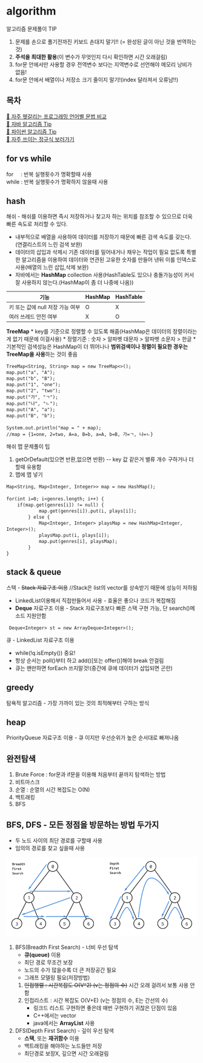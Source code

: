 # algorithm
 알고리즘 문제풀이 TIP
1. 문제를 손으로 풀기전까진 키보드 손대지 말기!! (= 완성된 글이 아닌 것을 번역하는 것)
2. **주석을 최대한 활용**(이 변수가 무엇인지 다시 확인하면 시간 오래걸림)
3. for문 안에서만 사용할 경우 전역변수 보다는 지역변수로 선언해야 메모리 낭비가 없음!
4. for문 안에서 배열이나 저장소 크기 줄이지 말기!(index 달라져서 오류남!!)

## 목차
[📌 자주 헷갈리는 프로그래밍 언어별 문법 비교](./docs/compare_lang.md) <br/>
[📌 자바 알고리즘 Tip](./docs/java_tip.md) <br/>
[📌 파이썬 알고리즘 Tip](./docs/python_tip.md) <br/>
[📌 자주 쓰이는 정규식 보러가기](./docs/regex.md)

## for vs while
for &nbsp;&nbsp;&nbsp; : 반복 실행횟수가 명확할때 사용<br/>
while : 반복 실행횟수가 명확하지 않을때 사용

hash
-----
해쉬 - 해쉬를 이용하면 즉시 저장하거나 찾고자 하는 위치를 참조할 수 있으므로 더욱 빠른 속도로 처리할 수 있다.
   * 내부적으로 배열을 사용하여 데이터를 저장하기 때문에 빠른 검색 속도를 갖는다.(연결리스트의 느린 검색 보완)
   * 데이터의 삽입과 삭제시 기존 데이터를 밀어내거나 채우는 작업이 필요 없도록 특별한 알고리즘을 이용하여 데이터와 연관된 고유한 숫자를 만들어 낸뒤 이를 인덱스로 사용(배열의 느린 삽입,삭제 보완)
   * 자바에서는 **HashMap** collection 사용(HashTable도 있으나 충돌가능성이 커서 잘 사용하지 않는다.(HashMap이 좀 더 나중에 나옴)) 
  
| 기능 | HashMap | HashTable |
|---------|----------|---------|
| 키 또는 값에 null 저장 가능 여부 | O | X |
| 여러 쓰레드 안전 여부 | X | O |

**TreeMap**
	* key를 기준으로 정렬할 수 있도록 해줌(HashMap은 데이터의 정렬이라는게 없기 때문에 이걸사용)
	* 정렬기준 : 숫자 > 알파벳 대문자 > 알파벳 소문자 > 한글
	* 기본적인 검색성능은 HashMap이 더 뛰어나나 **범위검색이나 정렬이 필요한 경우는 TreeMap을 사용**하는 것이 좋음
	
	TreeMap<String, String> map = new TreeMap<>();
	map.put("a", "A");
	map.put("b", "B");
	map.put("1", "one");
	map.put("2", "two");
	map.put("가", "ㄱ");
	map.put("나", "ㄴ");
	map.put("A", "a");
	map.put("B", "b");

	System.out.println("map = " + map);
	//map = {1=one, 2=two, A=a, B=b, a=A, b=B, 가=ㄱ, 나=ㄴ}
	
해쉬 맵 문제풀이 팁
1. getOrDefault(있으면 반환,없으면 반환) -- key 값 같은거 밸류 개수 구하거나 더할때 유용함
2. 맵에 맵 넣기 
	
```
Map<String, Map<Integer, Integer>> map = new HashMap();
        
for(int i=0; i<genres.length; i++) {
	if(map.get(genres[i]) != null) {
        	map.get(genres[i]).put(i, plays[i]);
        } else {
        	Map<Integer, Integer> playsMap = new HashMap<Integer, Integer>();
        	playsMap.put(i, plays[i]);
        	map.put(genres[i], playsMap);
        }
}
```

stack & queue
------
스택 - ~~Stack 자료구조 이용~~ //Stack은 list의 vector를 상속받기 때문에 성능이 저하됨
   * LinkedList이용해서 직접만들어서 사용 - 효율은 좋으나 코드가 복잡해짐
   * **Deque** 자료구조 이용 - Stack 자료구조보다 빠른 스택 구현 가능, 단 search()메소드 지원안함
   ```
   	Deque<Integer> st = new ArrayDeque<Integer>();
   ```
큐 - LinkedList 자료구조 이용
   * while(!q.isEmpty()) 중요!
   * 항상 순서는 poll()부터 하고 add()[또는 offer()]해야 break 안걸림
   * 큐는 왠만하면 forEach 쓰지말것!(중간에 큐에 데이터가 삽입되면 곤란)

greedy
------
탐욕적 알고리즘 - 가장 가까이 있는 것의 최적해부터 구하는 방식

heap
----
PriorityQueue 자료구조 이용 - 큐 이지만 우선순위가 높은 순서대로 빠져나옴

완전탐색
--------
1. Brute Force : for문과 if문을 이용해 처음부터 끝까지 탐색하는 방법
2. 비트마스크
3. 순열 : 순열의 시간 복잡도는 O(N)
4. 백트래킹
5. BFS

BFS, DFS - 모든 정점을 방문하는 방법 두가지
------------------------------------------
   * 두 노드 사이의 최단 경로를 구할때 사용
   * 임의의 경로를 찾고 싶을때 사용

<img src="/img/bfsdfs.png" title="bfsdfs" alt="bfsdfs"></img><br/>

1. BFS(Breadth First Search) - 너비 우선 탐색
   * **큐(queue)** 이용
   * 최단 경로 무조건 보장
   * 노드의 수가 많을수록 더 큰 저장공간 필요
   * 그래프 모델링 필요(저장방법)
   	1. ~~인접행렬 : 시간복잡도 O(V^2) (v는 정점의 수)~~ 시간 오래 걸려서 보통 사용 안함
	2. 인접리스트 : 시간 복잡도 O(V+E) (v는 정점의 수, E는 간선의 수)
		* 링크드 리스트 구현하면 좋은데 매번 구현하기 귀찮은 단점이 있음
		* C++에서는 vector
		* java에서는 **ArrayList** 사용
2. DFS(Depth First Search) - 깊이 우선 탐색
   * **스택**, 또는 **재귀함수** 이용
   * 백트래킹을 해야하는 노드들만 저장
   * 최단경로 보장X, 깊으면 시간 오래걸림
